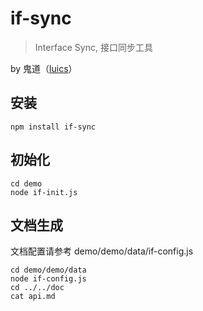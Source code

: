 # if-sync

> Interface Sync, 接口同步工具

by 鬼道（[luics](luics.xu@gmail.com)）

## 安装

```
npm install if-sync
```

## 初始化

```
cd demo
node if-init.js
```

## 文档生成

文档配置请参考 demo/demo/data/if-config.js

```
cd demo/demo/data
node if-config.js
cd ../../doc
cat api.md
```
